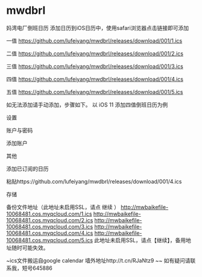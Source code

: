 # mwdbrl
妈湾电厂倒班日历
添加日历到iOS日历中，使用safari浏览器点击链接即可添加

一值
https://github.com/lufeiyang/mwdbrl/releases/download/001/1.ics

二值
https://github.com/lufeiyang/mwdbrl/releases/download/001/2.ics

三值
https://github.com/lufeiyang/mwdbrl/releases/download/001/3.ics

四值
https://github.com/lufeiyang/mwdbrl/releases/download/001/4.ics

五值
https://github.com/lufeiyang/mwdbrl/releases/download/001/5.ics

如无法添加请手动添加，步骤如下。
以 iOS 11 添加四值倒班日历为例

设置

账户与密码

添加账户

其他

添加已订阅的日历

粘贴https://github.com/lufeiyang/mwdbrl/releases/download/001/4.ics

存储


备份文件地址（此地址未启用SSL，请点 继续 ）
http://mwbaikefile-10068481.cos.myqcloud.com/1.ics
http://mwbaikefile-10068481.cos.myqcloud.com/2.ics
http://mwbaikefile-10068481.cos.myqcloud.com/3.ics
http://mwbaikefile-10068481.cos.myqcloud.com/4.ics
http://mwbaikefile-10068481.cos.myqcloud.com/5.ics
此地址未启用SSL，请点【继续】，备用地址随时可能失效。 





~ics文件搬运自google calendar 墙外地址http://t.cn/RJaNtz9
~~ 如有疑问请联系我，短号645886
